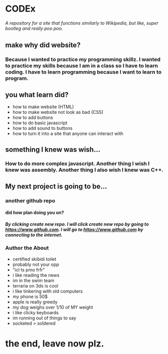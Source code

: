 # CODEx
###### A repository for a site that functions similarly to Wikipedia, but like, super bootleg and really poo poo.

## make why did website?
### Because I wanted to practice my programming skillz. I wanted to practice my skills because I am in a class so I have to learn coding. I have to learn programming because I want to learn to program.

## you what learn did?
- how to make website (HTML)
- how to make website not look as bad (CSS)
- how to add buttons
- how to do basic javascript
- how to add sound to buttons
- how to turn it into a site that anyone can interact with

## something I knew was wish...
### How to do more complex javascript. Another thing I wish I knew was assembly. Another thing I also wish I knew was C++.

## My next project is going to be... 
### another github repo

#### did how plan doing you on?
##### By clicking create new repo. I will click create new repo by going to https://www.github.com. I will go to https://www.github.com by connecting to the internet. 

### Author the About
- certified skibidi toilet
- probably not your opp
- "icl ts pmo frfr"
- i like reading the news
- im in the swim team
- terraria on 3ds is cool
- i like tinkering with old computers
- my phone is 50$
- apple is really greedy
- my dog weighs over 1/10 of MY weight
- i like clicky keyboards
- im running out of things to say
- socketed > soldered


# the end, leave now plz.


